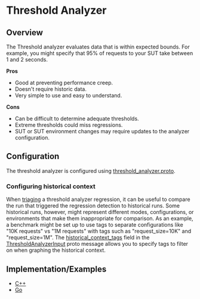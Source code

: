 # Threshold Analyzer

## Overview

The Threshold analyzer evaluates data that is within expected bounds. For
example, you might specify that 95% of requests to your SUT take between 1 and 2
seconds.

**Pros**

*   Good at preventing performance creep.
*   Doesn't require historic data.
*   Very simple to use and easy to understand.

**Cons**

*   Can be difficult to determine adequate thresholds.
*   Extreme thresholds could miss regressions.
*   SUT or SUT environment changes may require updates to the analyzer
    configuration.

## Configuration

The threshold analyzer is configured using
[threshold_analyzer.proto](../clients/proto/analyzers/threshold_analyzer.proto).

### Configuring historical context

When [triaging](ANALYZERS.md#analyzer-triage) a threshold analyzer
regression, it can be useful to compare the run that triggered the regression
detection to historical runs. Some historical runs, however, might represent
different modes, configurations, or environments that make them inappropriate
for comparison. As an example, a benchmark might be set up to use tags to
separate configurations like "10K requests" vs "1M requests" with tags such as
"request_size=10K" and "request_size=1M". The
[historical_context_tags](../clients/proto/analyzers/threshold_analyzer.proto?q=symbol:historical_context_tags)
field in the
[ThresholdAnalyzerInput](../clients/proto/analyzers/threshold_analyzer.proto?q=symbol:ThresholdAnalyzerInput)
proto message allows you to specify tags to filter on when graphing the
historical context.

## Implementation/Examples
* [C++](../examples/cxx_quickstore/example_test.cc)
* [Go](../examples/go_quickstore/example_test.go)
